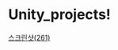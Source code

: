 # Unity_projects!
[스크린샷(261)](https://github.com/vgb30xk/Unity_projects/assets/115146172/136d54c4-5096-4220-89e1-80d9eac23669)
